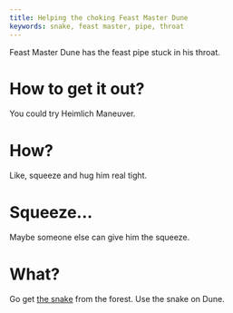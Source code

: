 ```yaml
---
title: Helping the choking Feast Master Dune
keywords: snake, feast master, pipe, throat
---
```


Feast Master Dune has the feast pipe stuck in his throat.

# How to get it out?
You could try Heimlich Maneuver.

# How?
Like, squeeze and hug him real tight.

# Squeeze...
Maybe someone else can give him the squeeze.

# What?
Go get [the snake](010-snake.md) from the forest. Use the snake on Dune.
